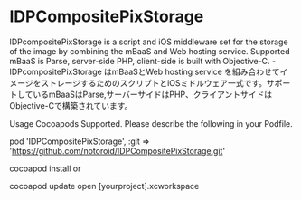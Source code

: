 # IDPCompositePixStorage
IDPcompositePixStorage is a script and iOS middleware set for the storage of the image by combining the mBaaS and Web hosting service. Supported mBaaS is Parse, server-side PHP, client-side is built with Objective-C. - IDPcompositePixStorage はmBaaSとWeb hosting service を組み合わせてイメージをストレージするためのスクリプトとiOSミドルウェア一式です。サポートしているmBaaSはParse,サーバーサイドはPHP、クライアントサイドはObjective-Cで構築されています。

Usage
Cocoapods Supported. Please describe the following in your Podfile.

pod 'IDPCompositePixStorage', :git => 'https://github.com/notoroid/IDPCompositePixStorage.git'

cocoapod install
or

cocoapod update
open [yourproject].xcworkspace
